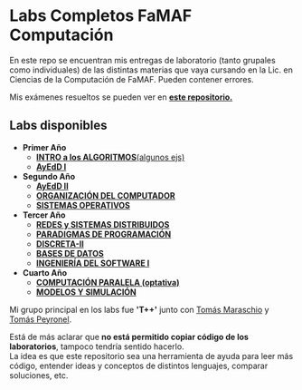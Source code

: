 # Labs Completos FaMAF Computación
En este repo se encuentran mis entregas de laboratorio (tanto grupales como individuales) de las distintas materias que vaya cursando en la Lic. en Ciencias de la Computación de FaMAF. Pueden contener errores.

Mis exámenes resueltos se pueden ver en [**este repositorio.**](https://github.com/achaval-tomas/Examenes-Resueltos-FaMAF-Compu)

## Labs disponibles
  * **Primer Año**
    * [**INTRO a los ALGORITMOS**(algunos ejs)](1A1C%20INTRO-ALGORITMOS/)
    * [**AyEdD I**](1A2C%20AyEdD-I/)
  * **Segundo Año**
    * [**AyEdD II**](2A1C%20AyEdD-II/)
    * [**ORGANIZACIÓN DEL COMPUTADOR**](2A1C%20ORG-COMP/)
    * [**SISTEMAS OPERATIVOS**](2A2C%20SISTEMAS-OPERATIVOS/)
  * **Tercer Año**
    * [**REDES y SISTEMAS DISTRIBUIDOS**](3A1C%20REDES-y-SISTEMAS/)
    * [**PARADIGMAS DE PROGRAMACIÓN**](3A1C%20PARADIGMAS/)
    * [**DISCRETA-II**](3A1C%20DISCRETA-II/)
    * [**BASES DE DATOS**](3A2C%20BASES-DE-DATOS/)
    * [**INGENIERÍA DEL SOFTWARE I**](3A2C%20ING-SOFT-I/)
  * **Cuarto Año**
    * [**COMPUTACIÓN PARALELA (optativa)**](4A1C%20COMPUTACIÓN-PARALELA%20(optativa)/)
    * [**MODELOS Y SIMULACIÓN**](4A1C%20MODELOS-Y-SIMULACIÓN/)

Mi grupo principal en los labs fue **'T++'** junto con [Tomás Maraschio](https://github.com/tomimara52) y [Tomás Peyronel](https://github.com/tpeyronel).

Está de más aclarar que **no está permitido copiar código de los laboratorios**, tampoco tendría sentido hacerlo.<br>
La idea es que este repositorio sea una herramienta de ayuda para leer más código, entender ideas y conceptos de distintos lenguajes, comparar soluciones, etc.